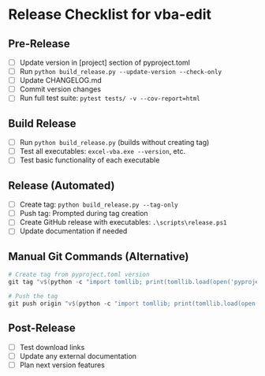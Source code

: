 # Release Checklist for vba-edit

## Pre-Release
- [ ] Update version in [project] section of pyproject.toml
- [ ] Run `python build_release.py --update-version --check-only` 
- [ ] Update CHANGELOG.md
- [ ] Commit version changes
- [ ] Run full test suite: `pytest tests/ -v --cov-report=html`

## Build Release
- [ ] Run `python build_release.py` (builds without creating tag)
- [ ] Test all executables: `excel-vba.exe --version`, etc.
- [ ] Test basic functionality of each executable

## Release (Automated)
- [ ] Create tag: `python build_release.py --tag-only`
- [ ] Push tag: Prompted during tag creation
- [ ] Create GitHub release with executables: `.\scripts\release.ps1`
- [ ] Update documentation if needed

## Manual Git Commands (Alternative)
```powershell
# Create tag from pyproject.toml version
git tag "v$(python -c "import tomllib; print(tomllib.load(open('pyproject.toml', 'rb'))['project']['version'])")"

# Push the tag
git push origin "v$(python -c "import tomllib; print(tomllib.load(open('pyproject.toml', 'rb'))['project']['version'])")"
```

## Post-Release  
- [ ] Test download links
- [ ] Update any external documentation
- [ ] Plan next version features